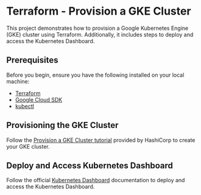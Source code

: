 # Terraform - Provision a GKE Cluster

This project demonstrates how to provision a Google Kubernetes Engine (GKE) cluster using Terraform. Additionally, it includes steps to deploy and access the Kubernetes Dashboard.

## Prerequisites
Before you begin, ensure you have the following installed on your local machine:

- [Terraform](https://www.terraform.io/downloads.html)
- [Google Cloud SDK](https://cloud.google.com/sdk/docs/install)
- [kubectl](https://kubernetes.io/docs/tasks/tools/install-kubectl/)

## Provisioning the GKE Cluster
Follow the [Provision a GKE Cluster tutorial](https://developer.hashicorp.com/terraform/tutorials/kubernetes/gke) provided by HashiCorp to create your GKE cluster.

## Deploy and Access Kubernetes Dashboard

Follow the official [Kubernetes Dashboard](https://kubernetes.io/docs/tasks/access-application-cluster/web-ui-dashboard/) documentation to deploy and access the Kubernetes Dashboard.
